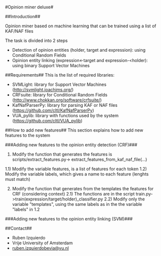 #Opinion miner deluxe#

##Introduction##

Opinion miner based on machine learning that can be trained using a list of
KAF/NAF files

The task is divided into 2 steps
* Detection of opinion entities (holder, target and expression): using
Conditional Random Fields
* Opinion entity linking (expression<-target and expression-<holder): using
binary Support Vector Machines

##Requirements##
This is the list of required libraries:
+ SVMLight: library for Support Vector Machines (http://svmlight.joachims.org/)
+ CRFsuite: library for Conditional Random Fields (http://www.chokkan.org/software/crfsuite/)
+ KafNafParserPy: library for parsing KAF or NAF files (https://github.com/cltl/KafNafParserPy)
+ VUA_pylib: library with functions used by the system (https://github.com/cltl/VUA_pylib)


##How to add new features##
This section explains how to add new features to the system

###Adding new features to the opinion entity detection (CRF)###

1) Modify the function that generates the features is scripts/extract_features.py-> extract_features_from_kaf_naf_file(...)

1.1) Modify the variable features, is a list of features for each token
1.2) Modify the variable labels, which gives a name to each feature (lenghts must match)

2) Modify the function that generates from the templates the features for CRF (considering context)
2.1) The functions are in the script train.py->train(expression/target/holder)_classifier.py
2.2) Modify only the variable "templates", using the same labels as in the the variable "labels" in 1.2


###Adding new features to the opinion entity linking (SVM)###

##Contact##
* Ruben Izquierdo
* Vrije University of Amsterdam
* ruben.izquierdobevia@vu.nl